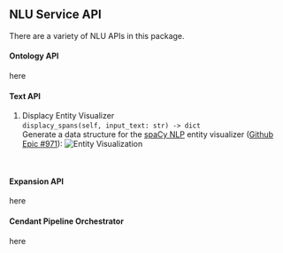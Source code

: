 ## NLU Service API
There are a variety of NLU APIs in this package.

#### Ontology API
here

#### Text API
1. Displacy Entity Visualizer<br />
`displacy_spans(self, input_text: str) -> dict` <br />
Generate a data structure for the [spaCy NLP](https://spacy.io/usage/visualizers) entity visualizer ([Github Epic #971](https://github.ibm.com/GTS-CDO/unstructured-analytics/issues/971)):
![Entity Visualization](https://media.github.ibm.com/user/19195/files/001fab00-db9b-11e9-8828-6908b213001d "Entity Visualization")
<br />


#### Expansion API
here

#### Cendant Pipeline Orchestrator
here



